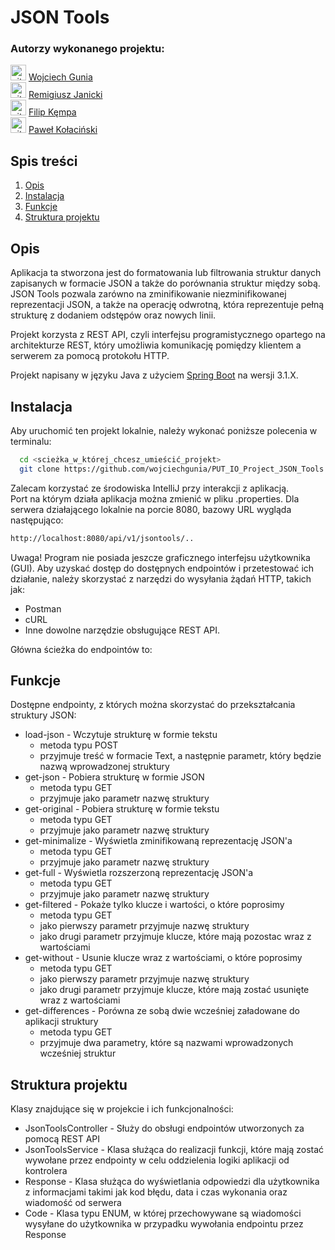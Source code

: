 # JSON Tools

### Autorzy wykonanego projektu:
<img src="https://skillicons.dev/icons?i=github" height="25" alt="github logo"/> [Wojciech Gunia](https://github.com/wojciechgunia)<br>
<img src="https://skillicons.dev/icons?i=github" height="25" alt="github logo"/> [Remigiusz Janicki](https://github.com/TheRemekk)<br>
<img src="https://skillicons.dev/icons?i=github" height="25" alt="github logo"/> [Filip Kęmpa](https://github.com/Pilif102)<br>
<img src="https://skillicons.dev/icons?i=github" height="25" alt="github logo"/> [Paweł Kołaciński](https://github.com/KolacinskiP)

## Spis treści

1. [Opis](#l1)
2. [Instalacja](#l2)
3. [Funkcje](#l3)
4. [Struktura projektu](#l4)

<a id="l1"></a>
## Opis

Aplikacja ta stworzona jest do formatowania lub filtrowania struktur danych zapisanych w formacie JSON a także do porównania struktur między sobą. 
JSON Tools pozwala zarówno na zminifikowanie niezminifikowanej reprezentacji JSON, a także na operację odwrotną, która reprezentuje pełną strukturę z dodaniem odstępów oraz nowych linii.

Projekt korzysta z REST API, czyli interfejsu programistycznego opartego na architekturze REST, który umożliwia komunikację pomiędzy klientem a serwerem za pomocą protokołu HTTP.

Projekt napisany w języku Java z użyciem [Spring Boot](https://github.com/spring-projects/spring-boot) na wersji 3.1.X.  

<a id="l2"></a>
## Instalacja

Aby uruchomić ten projekt lokalnie, należy wykonać poniższe polecenia w terminalu:

```bash
  cd <scieżka_w_której_chcesz_umieścić_projekt>
  git clone https://github.com/wojciechgunia/PUT_IO_Project_JSON_Tools
  ``` 

Zalecam korzystać ze środowiska IntelliJ przy interakcji z aplikacją.  
Port na którym działa aplikacja można zmienić w pliku .properties.
Dla serwera działającego lokalnie na porcie 8080, bazowy URL wygląda następująco:

```bash
http://localhost:8080/api/v1/jsontools/..
``` 

Uwaga! Program nie posiada jeszcze graficznego interfejsu użytkownika (GUI). 
Aby uzyskać dostęp do dostępnych endpointów i przetestować ich działanie, należy skorzystać z narzędzi do wysyłania żądań HTTP, takich jak:

* Postman
* cURL
* Inne dowolne narzędzie obsługujące REST API.

Główna ścieżka do endpointów to:

<a id="l3"></a>
## Funkcje

Dostępne endpointy, z których można skorzystać do przekształcania struktury JSON:  
* load-json - Wczytuje strukturę w formie tekstu
  * metoda typu POST 
  * przyjmuje treść w formacie Text, a następnie parametr, który będzie nazwą wprowadzonej struktury
* get-json - Pobiera strukturę w formie JSON 
  * metoda typu GET
  * przyjmuje jako parametr nazwę struktury
* get-original - Pobiera strukturę w formie tekstu
  * metoda typu GET
  * przyjmuje jako parametr nazwę struktury
* get-minimalize - Wyświetla zminifikowaną reprezentację JSON'a
  * metoda typu GET
  * przyjmuje jako parametr nazwę struktury
* get-full - Wyświetla rozszerzoną reprezentację JSON'a
  * metoda typu GET
  * przyjmuje jako parametr nazwę struktury
* get-filtered - Pokaże tylko klucze i wartości, o które poprosimy
  * metoda typu GET
  * jako pierwszy parametr przyjmuje nazwę struktury
  * jako drugi parametr przyjmuje klucze, które mają pozostac wraz z wartościami
* get-without - Usunie klucze wraz z wartościami, o które poprosimy
  * metoda typu GET
  * jako pierwszy parametr przyjmuje nazwę struktury
  * jako drugi parametr przyjmuje klucze, które mają zostać usunięte wraz z wartościami
* get-differences - Porówna ze sobą dwie wcześniej załadowane do aplikacji struktury
  * metoda typu GET
  * przyjmuje dwa parametry, które są nazwami wprowadzonych wcześniej struktur

<a id="l4"></a>
## Struktura projektu

Klasy znajdujące się w projekcie i ich funkcjonalności:
* JsonToolsController - Służy do obsługi endpointów utworzonych za pomocą REST API 
* JsonToolsService - Klasa służąca do realizacji funkcji, które mają zostać wywołane przez endpointy w celu oddzielenia logiki aplikacji od kontrolera
* Response - Klasa służąca do wyświetlania odpowiedzi dla użytkownika z informacjami takimi jak kod błędu, data i czas wykonania oraz wiadomość od serwera 
* Code - Klasa typu ENUM, w której przechowywane są wiadomości wysyłane do użytkownika w przypadku wywołania endpointu przez Response

